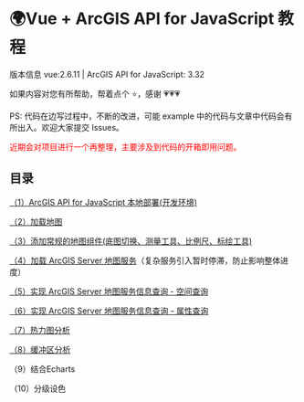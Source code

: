 # 🌍Vue + ArcGIS API for JavaScript 教程

版本信息 vue:2.6.11 | ArcGIS API for JavaScript: 3.32

如果内容对您有所帮助，帮着点个 ⭐，感谢 💗💗💗

PS: 代码在边写过程中，不断的改进，可能 example 中的代码与文章中代码会有所出入。欢迎大家提交 Issues。

<span style="color:red;"> 近期会对项目进行一个再整理，主要涉及到代码的开箱即用问题。</span>

## 目录

[（1）ArcGIS API for JavaScript 本地部署(开发环境)](https://luckrain7.github.io/arcgis-api-for-javascript-vue/Demo-1/)

[（2）加载地图](https://luckrain7.github.io/arcgis-api-for-javascript-vue/Demo-2/)

[（3）添加常规的地图组件(底图切换、测量工具、比例尺、标绘工具)](https://luckrain7.github.io/arcgis-api-for-javascript-vue/Demo-3/)

[（4）加载 ArcGIS Server 地图服务](https://github.com/LuckRain7/arcgis-api-for-javascript-vue/tree/master/Demo-4)（复杂服务引入暂时停滞，防止影响整体进度）

[（5）实现 ArcGIS Server 地图服务信息查询 - 空间查询](https://github.com/LuckRain7/arcgis-api-for-javascript-vue/tree/master/Demo-5)

[（6）实现 ArcGIS Server 地图服务信息查询 - 属性查询](https://github.com/LuckRain7/arcgis-api-for-javascript-vue/tree/master/Demo-6)

[（7）热力图分析](https://github.com/LuckRain7/arcgis-api-for-javascript-vue/tree/master/Demo-7)

[（8）缓冲区分析](https://github.com/LuckRain7/arcgis-api-for-javascript-vue/tree/master/Demo-8)

（9）结合Echarts

（10）分级设色

